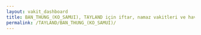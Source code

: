 ```yaml
---
layout: vakit_dashboard
title: BAN_THUNG_(KO_SAMUI), TAYLAND için iftar, namaz vakitleri ve hava durumu - ilçe/eyalet seç
permalink: /TAYLAND/BAN_THUNG_(KO_SAMUI)/
---
```


<script type="text/javascript">
  var GLOBAL_COUNTRY = 'TAYLAND';
  var GLOBAL_CITY = 'BAN_THUNG_(KO_SAMUI)';
  var GLOBAL_STATE = '';
  var lat = 72;
  var lon = 21;
</script>
